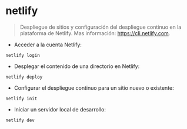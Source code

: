 # netlify

> Despliegue de sitios y configuración del despliegue continuo en la plataforma de Netlify.
> Mas información: <https://cli.netlify.com>.

- Acceder a la cuenta Netlify:

`netlify login`

- Desplegar el contenido de una directorio en Netlify:

`netlify deploy`

- Configurar el despliegue continuo para un sitio nuevo o existente:

`netlify init`

- Iniciar un servidor local de desarrollo:

`netlify dev`
